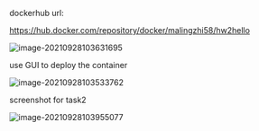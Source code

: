 dockerhub url:

https://hub.docker.com/repository/docker/malingzhi58/hw2hello

![image-20210928103631695](C:\Users\alex\AppData\Roaming\Typora\typora-user-images\image-20210928103631695.png)

use GUI to deploy the container

![image-20210928103533762](C:\Users\alex\AppData\Roaming\Typora\typora-user-images\image-20210928103533762.png)



screenshot for task2

![image-20210928103955077](C:\Users\alex\AppData\Roaming\Typora\typora-user-images\image-20210928103955077.png)

